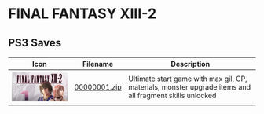 # FINAL FANTASY XIII-2

## PS3 Saves

| Icon | Filename | Description |
|------|----------|-------------|
| ![FINAL FANTASY XIII-2](ICON0.PNG) | [00000001.zip](00000001.zip) | Ultimate start game with max gil, CP, materials, monster upgrade items and all fragment skills unlocked |
